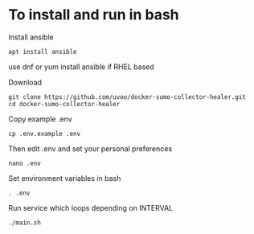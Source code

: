 # To install and run in bash

Install ansible
```
apt install ansible
```
use dnf or yum install ansible if RHEL based

Download
```
git clone https://github.com/uvoo/docker-sumo-collector-healer.git
cd docker-sumo-collector-healer 
```

Copy example .env
```
cp .env.example .env
```

Then edit .env and set your personal preferences
```
nano .env
```

Set environment variables in bash
```
. .env
```

Run service which loops depending on INTERVAL
```
./main.sh
```
